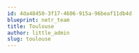 ```yaml
---
id: 4da48450-3f17-4606-915a-96beaf11db4d
blueprint: netr_team
title: Toulouse
author: little_admin
slug: toulouse
---
```

